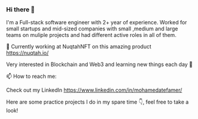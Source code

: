 ### Hi there 👋
I'm a Full-stack software engineer with 2+ year of experience.
Worked for small startups and mid-sized companies with small ,medium and large teams on muliple projects and had different active roles in all of them.

🔭 Currently working at NuqtahNFT on this amazing product https://nuqtah.io/

Very interested in Blockchain and Web3 and learning new things each day 🌱

📫 How to reach me:

Check out my LinkedIn https://www.linkedin.com/in/mohamedatefamer/


Here are some practice projects I do in my spare time 👇, feel free to take a look!

<!--
**MoAtefAmer/MoAtefAmer** is a ✨ _special_ ✨ repository because its `README.md` (this file) appears on your GitHub profile.

Here are some ideas to get you started:

- 🔭 I’m currently working on ...
- 🌱 I’m currently learning ...
- 👯 I’m looking to collaborate on ...
- 🤔 I’m looking for help with ...
- 💬 Ask me about ...
- 📫 How to reach me: ...
- 😄 Pronouns: ...
- ⚡ Fun fact: ...
-->
